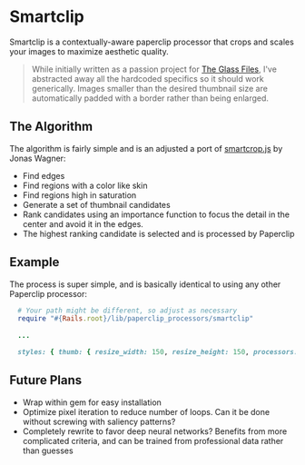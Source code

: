 # Smartclip
Smartclip is a contextually-aware paperclip processor that crops and scales your images to maximize aesthetic quality.

> While initially written as a passion project for [The Glass Files](https://www.theglassfiles.com/), I've abstracted away all the hardcoded specifics so it should work generically. Images smaller than the desired thumbnail size are automatically padded with a border rather than being enlarged.

## The Algorithm 
The algorithm is fairly simple and is an adjusted a port of [smartcrop.js](https://github.com/jwagner/smartcrop.js) by Jonas Wagner:
  * Find edges
  * Find regions with a color like skin
  * Find regions high in saturation
  * Generate a set of thumbnail candidates
  * Rank candidates using an importance function to focus the detail in the center and avoid it in the edges.
  * The highest ranking candidate is selected and is processed by Paperclip

## Example
The process is super simple, and is basically identical to using any other Paperclip processor:

  ```ruby
    # Your path might be different, so adjust as necessary
    require "#{Rails.root}/lib/paperclip_processors/smartclip"
    
    ...

    styles: { thumb: { resize_width: 150, resize_height: 150, processors: [:smartclip] } }
  ```

## Future Plans
  * Wrap within gem for easy installation
  * Optimize pixel iteration to reduce number of loops. Can it be done without screwing with saliency patterns?
  * Completely rewrite to favor deep neural networks? Benefits from more complicated criteria, and can be trained from professional data rather than guesses
